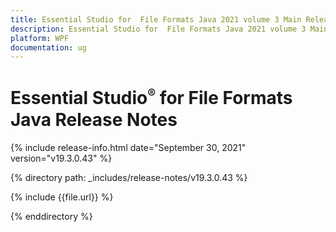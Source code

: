 ```yaml
---
title: Essential Studio for  File Formats Java 2021 volume 3 Main Release Notes  
description: Essential Studio for  File Formats Java 2021 volume 3 Main Release Notes  
platform: WPF
documentation: ug
---
```


# Essential Studio<sup style="font-size:70%">&reg;</sup> for  File Formats Java  Release Notes  

{% include release-info.html date="September 30, 2021"  version="v19.3.0.43" %} 


{% directory path: _includes/release-notes/v19.3.0.43 %}

{% include {{file.url}} %}

{% enddirectory %}